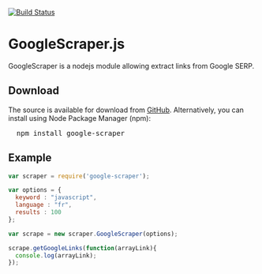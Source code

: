 [![Build Status](https://travis-ci.org/code4funFr/Google-Scraper.png?branch=master)](https://travis-ci.org/code4funFr/Google-Scraper)
# GoogleScraper.js

GoogleScraper is a nodejs module allowing extract links from Google SERP.

## Download
The source is available for download from
[GitHub](https://github.com/code4funFr/Google-Scraper).
Alternatively, you can install using Node Package Manager (npm):
<pre>
  npm install google-scraper
</pre>

## Example

```javascript
var scraper = require('google-scraper');

var options = {
  keyword : "javascript",
  language : "fr",
  results : 100
};

var scrape = new scraper.GoogleScraper(options);

scrape.getGoogleLinks(function(arrayLink){
  console.log(arrayLink);
});
```